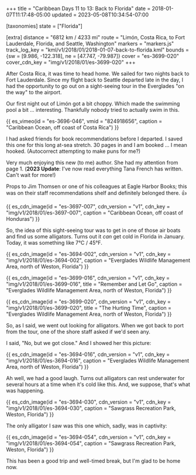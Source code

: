 +++
title = "Caribbean Days 11 to 13: Back to Florida"
date = 2018-01-07T11:17:48-05:00
updated = 2023-05-08T10:34:54-07:00

[taxonomies]
state = ["Florida"]

[extra]
distance = "6812 km / 4233 mi"
route = "Limón, Costa Rica, to Fort Lauderdale, Florida, and Seattle, Washington"
markers = "markers.js"
track_log_key = "kml/v1/2018/01/2018-01-07-back-to-florida.kml"
bounds = {sw = [9.986, -122.318], ne = [47.747, -79.987]}
cover = "es-3699-020"
cover_cdn_key = "img/v1/2018/01/es-3699-020"
+++

After Costa Rica, it was time to head home. We sailed for two nights back to Fort Lauderdale. Since my flight back to Seattle departed late in the day, I had the opportunity to go out on a sight-seeing tour in the Everglades "on the way" to the airport.

<!-- more -->

Our first night out of Limón got a bit choppy. Which made the swimming pool a bit ... interesting. Thankfully nobody tried to actually swim in this.

{{ es_vimeo(id = "es-3696-046", vmid = "824918656", caption = "Caribbean Ocean, off coast of Costa Rica") }}

I had asked friends for book recommendations before I departed. I saved this one for this long at-sea stretch. 30 pages in and I am booked ... I mean hooked. (Autocorrect attempting to make puns for me?)

Very much enjoying this new (to me) author. She had my attention from page 1. (**2023 Update**: I've now read everything Tana French has written. Can't wait for more!)

Props to Jim Thomsen or one of his colleagues at Eagle Harbor Books; this was on their staff recommendations shelf and definitely belonged there. 👍

{{ es_cdn_image(id = "es-3697-007", cdn_version = "v1", cdn_key = "img/v1/2018/01/es-3697-007", caption = "Caribbean Ocean, off coast of Honduras") }}

So, the idea of this sight-seeing tour was to get in one of those air boats and find us some alligators. Turns out it _can_ get cold in Florida in January. Today, it was something like 7°C / 45°F.

{{ es_cdn_image(id = "es-3694-002", cdn_version = "v1", cdn_key = "img/v1/2018/01/es-3694-002", caption = "Everglades Wildlife Management Area, north of Weston, Florida") }}

{{ es_cdn_image(id = "es-3699-016", cdn_version = "v1", cdn_key = "img/v1/2018/01/es-3699-016", title = "Remember and Let Go", caption = "Everglades Wildlife Management Area, north of Weston, Florida") }}

{{ es_cdn_image(id = "es-3699-020", cdn_version = "v1", cdn_key = "img/v1/2018/01/es-3699-020", title = "The Hurting Time", caption = "Everglades Wildlife Management Area, north of Weston, Florida") }}

So, as I said, we went out looking for alligators. When we got back to port from the tour, one of the shore staff asked if we'd seen any.

I said, "No, but we got close." And I showed her this picture:

{{ es_cdn_image(id = "es-3694-016", cdn_version = "v1", cdn_key = "img/v1/2018/01/es-3694-016", caption = "Everglades Wildlife Management Area, north of Weston, Florida") }}

Ah well, we had a good laugh. Turns out alligators can rest underwater for several hours at a time when it's cold like this. And, we suppose, that's what was happening.

{{ es_cdn_image(id = "es-3694-030", cdn_version = "v1", cdn_key = "img/v1/2018/01/es-3694-030", caption = "Sawgrass Recreation Park, Weston, Florida") }}

The only alligator I saw was this one which, sadly, was in captivity:

{{ es_cdn_image(id = "es-3694-054", cdn_version = "v1", cdn_key = "img/v1/2018/01/es-3694-054", caption = "Sawgrass Recreation Park, Weston, Florida") }}

This has been a good trip and well-timed break, but I'm glad to be home now.
